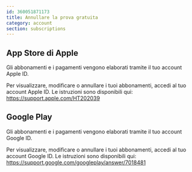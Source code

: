 ```yaml
---
id: 360051871173
title: Annullare la prova gratuita
category: account
section: subscriptions
---
```


## App Store di Apple

Gli abbonamenti e i pagamenti vengono elaborati tramite il tuo account Apple ID.

Per visualizzare, modificare o annullare i tuoi abbonamenti, accedi al tuo account Apple ID. Le istruzioni sono disponibili qui: <https://support.apple.com/HT202039>

## Google Play

Gli abbonamenti e i pagamenti vengono elaborati tramite il tuo account Google ID.

Per visualizzare, modificare o annullare i tuoi abbonamenti, accedi al tuo account Google ID. Le istruzioni sono disponibili qui: <https://support.google.com/googleplay/answer/7018481>